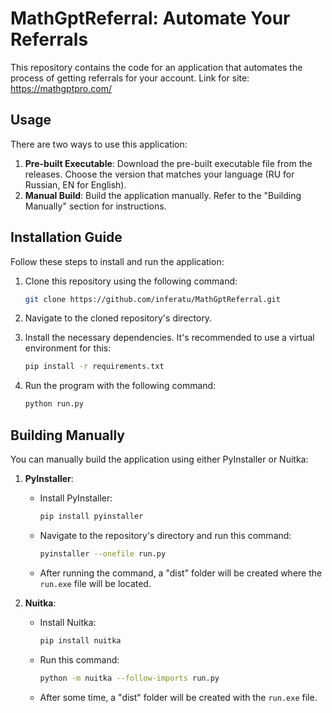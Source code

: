 # MathGptReferral: Automate Your Referrals

This repository contains the code for an application that automates the process of getting referrals for your account.
Link for site: https://mathgptpro.com/
## Usage

There are two ways to use this application:

1. **Pre-built Executable**: Download the pre-built executable file from the releases. Choose the version that matches your language (RU for Russian, EN for English).
2. **Manual Build**: Build the application manually. Refer to the "Building Manually" section for instructions.

## Installation Guide

Follow these steps to install and run the application:

1. Clone this repository using the following command:
    ```bash
    git clone https://github.com/inferatu/MathGptReferral.git
    ```

2. Navigate to the cloned repository's directory.

3. Install the necessary dependencies. It's recommended to use a virtual environment for this:
    ```bash
    pip install -r requirements.txt
    ```

4. Run the program with the following command:
    ```bash
    python run.py
    ```

## Building Manually

You can manually build the application using either PyInstaller or Nuitka:

1. **PyInstaller**:
    - Install PyInstaller:
        ```bash
        pip install pyinstaller
        ```
    - Navigate to the repository's directory and run this command:
        ```bash
        pyinstaller --onefile run.py
        ```
    - After running the command, a "dist" folder will be created where the `run.exe` file will be located.

2. **Nuitka**:
    - Install Nuitka:
        ```bash
        pip install nuitka
        ```
    - Run this command:
        ```bash
        python -m nuitka --follow-imports run.py
        ```
    - After some time, a "dist" folder will be created with the `run.exe` file.
